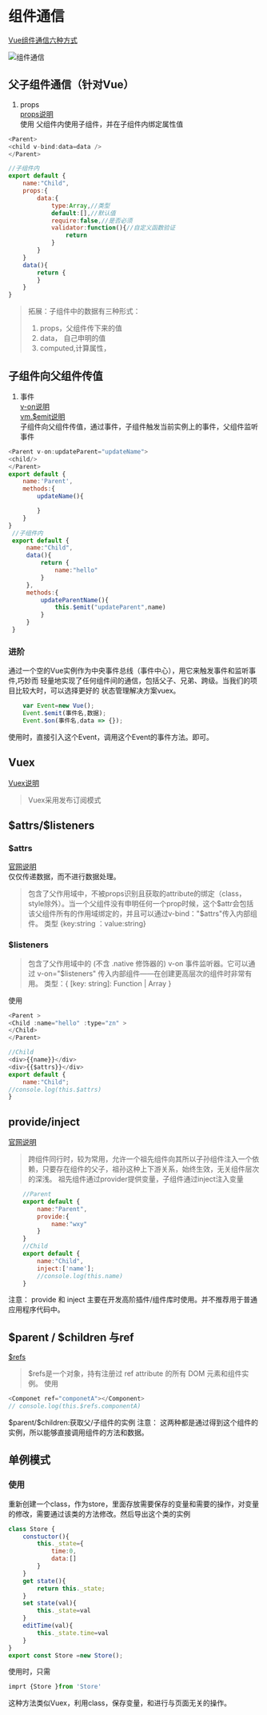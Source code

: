 # 组件通信
[Vue组件通信六种方式](https://segmentfault.com/a/1190000019208626)  

![组件通信](./../图片/组件通信.png)   
## 父子组件通信（针对Vue）  
1. props  
[props说明](https://cn.vuejs.org/v2/api/#props)  
 使用
 父组件内使用子组件，并在子组件内绑定属性值
 ``` javascript
 <Parent>
 <child v-bind:data=data />
 </Parent>

 //子组件内
 export default {
     name:"Child",
     props:{
         data:{
             type:Array,//类型
             default:[],//默认值
             require:false,//是否必须
             validator:function(){//自定义函数验证
                 return 
             }
         }
     }
     data(){
         return {    
         }
     }
 }
 ```
> 拓展：子组件中的数据有三种形式：
> 1. props，父组件传下来的值
> 2. data， 自己申明的值
> 3. computed,计算属性，

## 子组件向父组件传值
1. 事件  
[v-on说明](https://cn.vuejs.org/v2/api/#v-on)  
[vm.$emit说明](https://cn.vuejs.org/v2/api/#vm-emit)  
子组件向父组件传值，通过事件，子组件触发当前实例上的事件，父组件监听事件
``` javascript
<Parent v-on:updateParent="updateName">
<child/>
</Parent>
export default {
    name:'Parent',
    methods:{
        updateName(){

        }
    }
}
 //子组件内
 export default {
     name:"Child",
     data(){
         return {  
             name:"hello"  
         }
     },
     methods:{
         updateParentName(){
             this.$emit("updateParent",name)
         }
     }
 }

```
### 进阶
通过一个空的Vue实例作为中央事件总线（事件中心），用它来触发事件和监听事件,巧妙而
轻量地实现了任何组件间的通信，包括父子、兄弟、跨级。当我们的项目比较大时，可以选择更好的
状态管理解决方案vuex。
``` javascript
    var Event=new Vue();
    Event.$emit(事件名,数据);
    Event.$on(事件名,data => {});
```
使用时，直接引入这个Event，调用这个Event的事件方法。即可。

## Vuex
[Vuex说明](https://cn.vuejs.org/v2/guide/migration-vuex.html#ad)   
> Vuex采用发布订阅模式

## \$attrs/$listeners
### \$attrs
[官网说明](https://cn.vuejs.org/v2/api/#vm-attrs)   
仅仅传递数据，而不进行数据处理。 
>包含了父作用域中，不被props识别且获取的attribute的绑定（class，style除外）。当一个父组件没有申明任何一个prop时候，这个\$attr会包括该父组件所有的作用域绑定的，并且可以通过v-bind："$attrs"传入内部组件。
> 类型 {key:string ：value:string}

### \$listeners


>包含了父作用域中的 (不含 .native 修饰器的) v-on 事件监听器。它可以通过 v-on="$listeners" 传入内部组件——在创建更高层次的组件时非常有用。
>类型：{ [key: string]: Function | Array<Function> }

使用
``` javascript
<Parent >
<Child :name="hello" :type="zn" >
</Child>
</Parent>

//Child 
<div>{{name}}</div>
<div>{{$attrs}}</div>
export default {
    name:"Child";
//console.log(this.$attrs)
}
```

## provide/inject
[官网说明](https://cn.vuejs.org/v2/api/?#provide-inject)   
> 跨组件同行时，较为常用，允许一个祖先组件向其所以子孙组件注入一个依赖，只要存在组件的父子，祖孙这种上下游关系，始终生效，无关组件层次的深浅。
> 祖先组件通过provider提供变量，子组件通过inject注入变量


``` javascript
    //Parent
    export default {
        name:"Parent",
        provide:{
            name:"wxy"
        }
    }
    //Child
    export default {
        name:"Child",
        inject:['name'];
        //console.log(this.name)
    }

```
注意：
provide 和 inject 主要在开发高阶插件/组件库时使用。并不推荐用于普通应用程序代码中。  

## \$parent / $children 与ref
[$refs](https://cn.vuejs.org/v2/api/#vm-refs)
> $refs是一个对象，持有注册过 ref attribute 的所有 DOM 元素和组件实例。
使用
``` javascript
<Componet ref="componetA"></Component>
// console.log(this.$refs.componentA)

```
\$parent/$children:获取父/子组件的实例
注意：
这两种都是通过得到这个组件的实例，所以能够直接调用组件的方法和数据。
## 单例模式
### 使用
重新创建一个class，作为store，里面存放需要保存的变量和需要的操作，对变量的修改，需要通过该类的方法修改。然后导出这个类的实例
``` javascript
class Store {
    constuctor(){
        this._state={
            time:0,
            data:[]
        }
    }
    get state(){
        return this._state;
    }
    set state(val){
        this._state=val
    }
    editTime(val){
        this._state.time=val
    }
} 
export const Store =new Store();
```
使用时，只需
``` javascript
imprt {Store }from 'Store'
```
这种方法类似Vuex，利用class，保存变量，和进行与页面无关的操作。

## 
